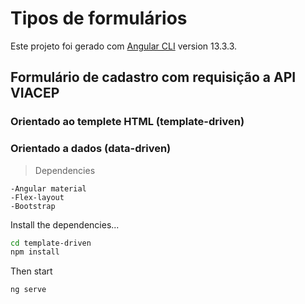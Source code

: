 # Tipos de formulários
Este projeto foi gerado com [Angular CLI](https://angular.io/cli) version 13.3.3.
 
## Formulário de cadastro com requisição a API VIACEP
### Orientado ao templete HTML (template-driven)
### Orientado a dados (data-driven)

> Dependencies

    -Angular material  
    -Flex-layout
    -Bootstrap

Install the dependencies...

```bash
cd template-driven
npm install
```

Then start

```bash
ng serve
```
  
  
